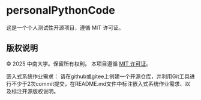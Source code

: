 # personalPythonCode

这是一个个人测试性开源项目，遵循 MIT 许可证。

## 版权说明
© 2025 中南大学。保留所有权利。
本项目遵循 [MIT 许可证](LICENSE)。

嵌入式系统作业需求：
请在github或gitee上创建一个开源仓库，并利用Git工具进行不少于2次commit提交，在README.md文件中标注嵌入式系统作业需求、以及标注开源版权说明。
